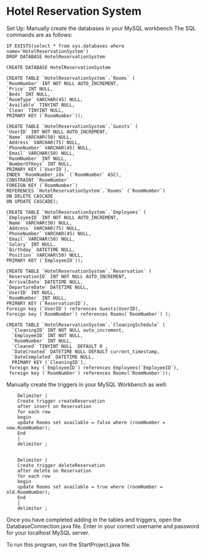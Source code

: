 # Hotel Reservation System

Set Up:
Manually create the databases in your MySQL workbench
The SQL commands are as follows:
    
    IF EXISTS(select * from sys.databases where name='HotelReservationSystem')
    DROP DATABASE HotelReservationSystem
    
    CREATE DATABASE HotelReservationSystem
    
    CREATE TABLE `HotelReservationSystem`.`Rooms` (
    `RoomNumber` INT NOT NULL AUTO_INCREMENT,
    `Price` INT NULL,
    `Beds` INT NULL,
    `RoomType` VARCHAR(45) NULL,
    `Available` TINYINT NULL,
    `Clean` TINYINT NULL,
    PRIMARY KEY (`RoomNumber`));
    
    CREATE TABLE `HotelReservationSystem`.`Guests` (
    `UserID` INT NOT NULL AUTO_INCREMENT,
    `Name` VARCHAR(50) NULL,
    `Address` VARCHAR(75) NULL,
    `PhoneNumber` VARCHAR(45) NULL,
    `Email` VARCHAR(50) NULL,
    `RoomNumber` INT NULL,
    `NumberOfKeys` INT NULL,
    PRIMARY KEY (`UserID`),
    INDEX `RoomNumber_idx` (`RoomNumber` ASC),
    CONSTRAINT `RoomNumber`
    FOREIGN KEY (`RoomNumber`)
    REFERENCES `HotelReservationSystem`.`Rooms` (`RoomNumber`)
    ON DELETE CASCADE
    ON UPDATE CASCADE);
    
    CREATE TABLE `HotelReservationSystem`.`Employees` (
    `EmployeeID` INT NOT NULL AUTO_INCREMENT,
    `Name` VARCHAR(50) NULL,
    `Address` VARCHAR(75) NULL,
    `PhoneNumber` VARCHAR(45) NULL,
    `Email` VARCHAR(50) NULL,
    `Salary` INT NULL,
    `Birthday` DATETIME NULL,
    `Position` VARCHAR(50) NULL,
    PRIMARY KEY (`EmployeeID`));
    
    CREATE TABLE `HotelReservationSystem`.`Reservation` (
    `ReservationID` INT NOT NULL AUTO_INCREMENT,
    `ArrivalDate` DATETIME NULL,
    `DepartureDate` DATETIME NULL,
    `UserID` INT NULL,
    `RoomNumber` INT NULL,
    PRIMARY KEY (`ReservationID`),
    Foreign key (`UserID`) references Guests(UserID),
    Foreign key (`RoomNumber`) references Rooms(`RoomNumber`) );
    
    CREATE TABLE `HotelReservationSystem`.`CleaningSchedule` (
      `CleaningID` INT NOT NULL auto_increment,
      `EmployeeID` INT NOT NULL,
      `RoomNumber` INT NULL,
      `Cleaned` TINYINT NULL  DEFAULT 0 ,
      `DateCreated` DATETIME NULL DEFAULT current_timestamp,
      `DateCompleted` DATETIME NULL,
      PRIMARY KEY (`CleaningID`),
     foreign key (`EmployeeID`) references Employees(`EmployeeID`),
     foreign key (`RoomNumber`) references Rooms(`RoomNumber`));





Manually create the triggers in your MySQL Workbench as well:

        Delimiter |
        Create trigger createReservation
        after insert on Reservation
        for each row
        begin
        update Rooms set available = false where (roomNumber = new.RoomNumber);
        End
        |
        delimiter ;


        Delimiter |
        Create trigger deleteReservation
        after delete on Reservation
        for each row
        begin
        update Rooms set available = true where (roomNumber = old.RoomNumber);
        End
        |
        delimiter ;

    
Once you have completed adding in the tables and triggers, open the DatabaseConnection.java file. Enter in your correct username and password for your localhost MySQL server.

To run this program, run the StartProject.java file.
